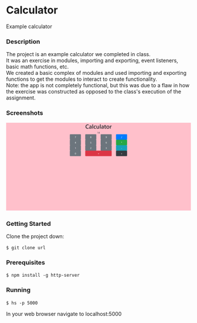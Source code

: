 # Calculator  
Example calculator  
### Description  
The project is an example calculator we completed in class.  
It was an exercise in modules, importing and exporting, event listeners, basic math functions, etc.  
We created a basic complex of modules and used importing and exporting functions to get the modules to interact to create functionality.  
Note: the app is not completely functional, but this was due to a flaw in how the exercise was constructed as opposed to the class's execution of the assignment.  
### Screenshots  
![Screenshot of app displaying page title, sample result of calculation, and four rows of calculator buttons](https://raw.githubusercontent.com/sarahjulesthorne/calculator/master/assets/images/screenshot.png "Screenshot of app displaying page title, sample result of calculation, and four rows of calculator buttons")  
### Getting Started  
Clone the project down:  
```  
$ git clone url  
```  
### Prerequisites  
```  
$ npm install -g http-server  
```  
### Running  
```  
$ hs -p 5000  
```  
In your web browser navigate to localhost:5000
